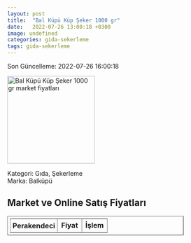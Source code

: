```yaml
---
layout: post
title:  "Bal Küpü Küp Şeker 1000 gr"
date:   2022-07-26 13:00:18 +0300
image: undefined
categories: gida-sekerleme
tags: gida-sekerleme
---
```


Son Güncelleme: 2022-07-26 16:00:18

<img src="undefined" width="200" alt="Bal Küpü Küp Şeker 1000 gr market fiyatları" />

Kategori: Gıda, Şekerleme
<br />
Marka: Balküpü

<h2>Market ve Online Satış Fiyatları</h2>

<table border="1" style="padding: 5px;width:80%;">
  <tr>
    <td style="padding: 5px;"><strong>Perakendeci</strong></td>
    <td><strong>Fiyat</strong></td>
    <td><strong>İşlem</strong></td>
  </tr>
  
</table>
